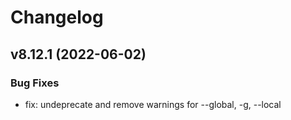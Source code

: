 # Changelog

## v8.12.1 (2022-06-02)

### Bug Fixes

-   fix: undeprecate and remove warnings for --global, -g, --local

